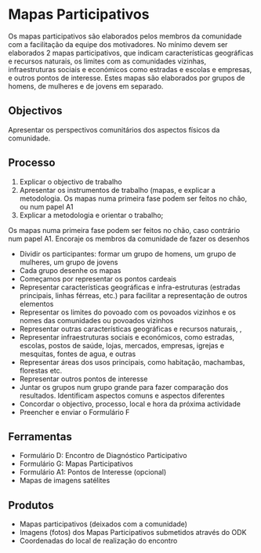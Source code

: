# Mapas Participativos

Os mapas participativos são elaborados pelos membros da comunidade com a facilitação da equipe dos motivadores. No mínimo devem ser elaborados 2 mapas participativos, que indicam características geográficas e recursos naturais, os limites com as comunidades vizinhas, infraestruturas sociais e económicos como estradas e escolas e empresas, e outros pontos de interesse. Estes mapas são elaborados por grupos de homens, de mulheres e de jovens em separado.

## Objectivos

Apresentar os perspectivos comunitários dos aspectos físicos da comunidade.

## Processo

1. Explicar o objectivo de trabalho
2. Apresentar os instrumentos de trabalho \(mapas, e explicar a metodologia. Os mapas numa primeira fase podem ser feitos no chão, ou num papel A1
3. Explicar a metodologia e orientar o trabalho;

Os mapas numa primeira fase podem ser feitos no chão, caso contrário num papel A1. Encoraje os membros da comunidade de fazer os desenhos

* Dividir os participantes: formar um grupo de homens, um grupo de mulheres, um grupo de jovens
* Cada grupo desenhe os mapas
* Começamos por representar os pontos cardeais
* Representar características geográficas e infra-estruturas \(estradas principais, linhas férreas, etc.\) para facilitar a representação de outros elementos
* Representar os limites do povoado com os povoados vizinhos e os nomes das comunidades ou povoados vizinhos
* Representar outras características geográficas e recursos naturais, ,
* Representar infraestruturas sociais e económicos, como estradas, escolas, postos de saúde, lojas, mercados, empresas, igrejas e mesquitas, fontes de agua, e outras
* Representar áreas dos usos principais, como habitação, machambas, florestas etc.
* Representar outros pontos de interesse
* Juntar os grupos num grupo grande para fazer comparação dos resultados. Identificam aspectos comuns e aspectos diferentes
* Concordar o objectivo, processo, local e hora da próxima actividade
* Preencher e enviar o Formulário F

## Ferramentas

* Formulário D: Encontro de Diagnóstico Participativo
* Formulário G: Mapas Participativos
* Formulário A1: Pontos de Interesse \(opcional\)
* Mapas de imagens satélites

## Produtos

* Mapas participativos \(deixados com a comunidade\)
* Imagens \(fotos\) dos Mapas Participativos submetidos através do ODK
* Coordenadas do local de realização do encontro


